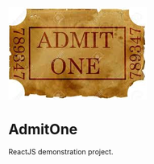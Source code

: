 ![alt text](https://github.com/sagneta/AdmitOne/blob/master/images/AdmitOne.jpg "AdmitOne Inc.")

# AdmitOne
ReactJS demonstration project.
